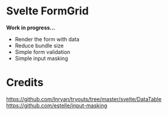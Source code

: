 # Svelte FormGrid
**Work in progress...**
- Render the form with data
- Reduce bundle size
- Simple form validation
- Simple input masking

# Credits
https://github.com/lnryan/tryouts/tree/master/svelte/DataTable
https://github.com/estelle/input-masking
